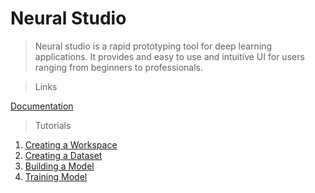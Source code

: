 # Neural Studio


> Neural studio is a rapid prototyping tool for deep learning applications. It provides and easy to use and intuitive UI for users ranging from beginners to professionals. 




> Links

[Documentation](https://vptl185.gitbook.io/neuralstudio/)

> Tutorials

1. [Creating a Workspace](https://youtu.be/-odE7gza9cw)
2. [Creating a Dataset](https://youtu.be/qWpXz_BeDE0)
3. [Building a Model](https://youtu.be/YRT34hsqIXg)
4. [Training Model](https://youtu.be/kb3VNgJUK0s)